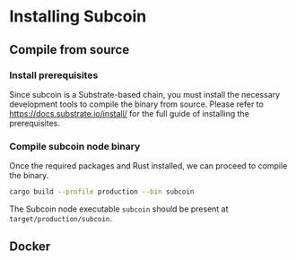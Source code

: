 # Installing Subcoin

## Compile from source

### Install prerequisites

Since subcoin is a Substrate-based chain, you must install the necessary development tools to compile the binary from source.
Please refer to https://docs.substrate.io/install/ for the full guide of installing the prerequisites.

### Compile subcoin node binary

Once the required packages and Rust installed, we can proceed to compile the binary.

```bash
cargo build --profile production --bin subcoin
```

The Subcoin node executable `subcoin` should be present at `target/production/subcoin`.

## Docker

```
```
